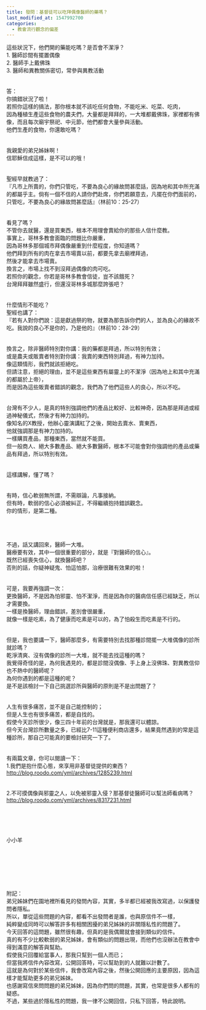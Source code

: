 ```yaml
---
title: 發問：基督徒可以吃拜偶像醫師的藥嗎？
last_modified_at: 1547992700
categories:
  - 教會流行觀念的偏差
---
```


這些狀況下，他們開的藥能吃嗎？是否會不潔淨？<br>1.	醫師診間有擺置偶像<br>2.	醫師手上戴佛珠<br>3.	醫師和異教關係密切，常參與異教活動<br><!--more--><br><br>答：<br>你搞錯狀況了啦！<br>若照你這樣的搞法，那你根本就不該吃任何食物，不能吃米、吃菜、吃肉，<br>因為種植生產這些食物的農夫們，大量都是拜拜的，一大堆都戴佛珠，家裡都有佛像，而且每次廟宇祭祀、中元節，他們都會大量參與活動。<br>他們生產的食物，你還敢吃嗎？<br><br> <br>我親愛的弟兄姊妹啊！<br>信耶穌信成這樣，是不可以的哦！<br><br> <br>聖經早就教過了：<br>『凡市上所賣的，你們只管吃，不要為良心的緣故問甚麼話，因為地和其中所充滿的都屬乎主。倘有一個不信的人請你們赴席，你們若願意去，凡擺在你們面前的，只管吃，不要為良心的緣故問甚麼話』（林前10：25-27）<br> <br><br>看見了嗎？<br>不管你去就醫，還是買東西，根本不用理會賣給你的那些人信什麼教。<br>事實上，哥林多教會面臨的問題比你嚴重，<br>因為哥林多那個城市拜偶像嚴重到什麼程度，你知道嗎？<br>他們拜到所有的肉在拿去市場賣以前，都要先拿去廟裡拜過，<br>然後才能拿去市場賣。<br>換言之，市場上找不到沒拜過偶像的肉可吃。<br>若照你的觀念，你若是哥林多教會信徒，豈不該餓死？<br>台灣拜拜雖然盛行，但還沒哥林多城那麼誇張吧？<br> <br><br>什麼情形不能吃？<br>聖經也講了：<br>『若有人對你們說：這是獻過祭的物，就要為那告訴你們的人，並為良心的緣故不吃。我說的良心不是你的，乃是他的』（林前10：28-29）<br> <br><br>換言之，除非醫師特別對你講：我的藥都是拜過，所以特別有效；<br>或是農夫或販賣者特別對你講：我賣的東西特別拜過，有神力加持。<br>像這類情形，我們就該拒絕吃。<br>但請注意，拒絕的理由，並不是這些東西有屬靈上的不潔淨（因為地上和其中充滿的都屬於上帝），<br>而是因為這些販賣者錯誤的觀念，我們為了他們這些人的良心，所以不吃。<br><br><br>台灣有不少人，是真的特別強調他們的產品比較好、比較神奇，因為那是拜過或經過神秘儀式，然後才有神力加持的。<br>像知名的X教授，他辦心靈演講紅了之後，開始去賣水、賣東西，<br>他就強調那是有神力加持的。<br>一樣購買產品，那種東西，當然就不能買。<br>但一般商人、絕大多數產品、絕大多數醫師，根本不可能會對你強調他的產品或藥品有拜過，所以特別有效。<br> <br><br>這樣講解，懂了嗎？<br> <br><br>有時，信心軟弱無所謂，不需辯論，凡事接納。<br>但有時，軟弱的信心必須被糾正，不得繼續抱持錯誤觀念。<br>你的情形，是第二種。<br> <br><br><br><br>不過，話又講回來，醫師一大堆。<br>醫療要有效，其中一個很重要的部分，就是『對醫師的信心』。<br>既然已經喪失信心，就換醫師吧？<br>否則的話，你疑神疑鬼、怕這怕那，治療很難有效果的啦！<br> <br><br>可是，我要再強調一次：<br>更換醫師，不是因為怕邪靈、怕不潔淨，而是因為你的醫病信任感已經缺乏，所以才需要換。<br>一樣是換醫師，理由錯誤，差別會很嚴重，<br>就像一樣是吃素，為了健康而吃素是可以的，為了怕殺生而吃素是不行的。<br><br><br>但是，我也要講一下，醫師那麼多，有需要特別去找那種診間擺一大堆偶像的診所就診嗎？<br>乾淨清爽、沒有偶像的診所一大堆，就不能去找這種的嗎？<br>我覺得奇怪的是，為何我遇見的，都是診間沒偶像、手上身上沒佛珠、對異教信仰也不熱中的醫師呢？<br>為何你遇到的都是這種的呢？<br>是不是該檢討一下自己挑選診所與醫師的原則是不是出問題了？<br><br><br>人生有很多痛苦，並不是自己能控制的；<br>但是人生也有很多痛苦，都是自找的。<br>假使今天診所很少，像三四十年前的台灣就是，那我還可以體諒。<br>但今天台灣診所數量之多，已經比7-11這種便利商店還多，結果竟然遇到的常是這種診所，那自己可能真的要檢討研究一下了。<br> <br> <br>有兩篇文章，你可以閱讀一下：<br>1.我們是抱什麼心態，來享用非基督徒提供的東西？<br>http://blog.roodo.com/yml/archives/1285239.html<br><br> <br>2.不可摸偶像與邪靈之人，以免被邪靈入侵？那基督徒醫師可以幫法師看病嗎？<br>http://blog.roodo.com/yml/archives/8317231.html<br> <br> <br> <br><br><br>小小羊<br><br><br><br><br><br><br><br>附記：<br>弟兄姊妹們在園地裡所看見的發問內容，其實，多半都已經被我改寫過，以保護發問者隱私。<br>所以，單從這些問題的內容，都看不出發問者是誰，也與原信件不一樣，<br>純粹變成同時可以解答許多有相關困擾的弟兄姊妹的非關隱私性的問題了。 <br>今天回答的這問題，雖然很有趣，但真的是我偶爾就會接到類似的信件。<br>真的有不少比較軟弱的弟兄姊妹，會有類似的問題出現，而他們也沒辦法在教會中得到滿意的解答與幫助。<br>假使我只回覆給當事人，那我只幫到一個人而已；<br>但當我將信件內容改寫，公開回答時，可以幫助到的人就難以計數了。<br>這就是為何對於某些信件，我會改寫內容之後，然後公開回應的主要原因，因為這樣才能幫助更多的弟兄姊妹。<br>也感謝寫信來問問題的弟兄姊妹，因為你們問的問題，其實，也常是很多人都有的疑惑。<br>不過，某些過於隱私性的問題，我一律不公開回信，只私下回答，特此說明。<br> <br> <br> <br><br> <br><br>
